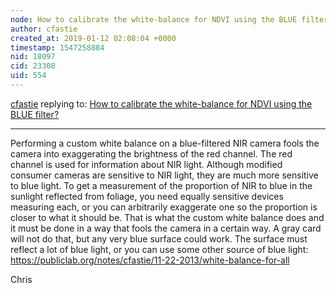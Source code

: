 ```yaml
---
node: How to calibrate the white-balance for NDVI using the BLUE filter?
author: cfastie
created_at: 2019-01-12 02:08:04 +0000
timestamp: 1547258884
nid: 18097
cid: 23308
uid: 554
---
```




[cfastie](../profile/cfastie) replying to: [How to calibrate the white-balance for NDVI using the BLUE filter?](../notes/cagiva/01-10-2019/ndvi-for-blue-filter)

----
Performing a custom white balance on a blue-filtered NIR camera fools the camera into exaggerating the brightness of the red channel. The red channel is used for information about NIR light. Although modified consumer cameras are sensitive to NIR light, they are much more sensitive to blue light. To get a measurement of the proportion of NIR to blue in the sunlight reflected from foliage, you need equally sensitive devices measuring each, or you can arbitrarily exaggerate one so the proportion is closer to what it should be. That is what the custom white balance does and it must be done in a way that fools the camera in a certain way. A gray card will not do that, but any very blue surface could work. The surface must reflect a lot of blue light, or you can use some other source of blue light: https://publiclab.org/notes/cfastie/11-22-2013/white-balance-for-all

Chris 